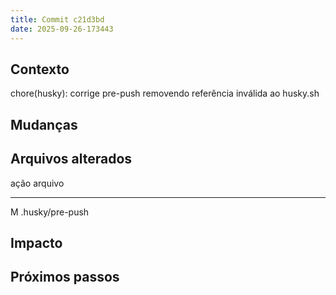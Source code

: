 ```yaml
---
title: Commit c21d3bd
date: 2025-09-26-173443
---
```


## Contexto

chore(husky): corrige pre-push removendo referência inválida ao husky.sh

## Mudanças

## Arquivos alterados

ação arquivo

---

M .husky/pre-push

## Impacto

## Próximos passos
